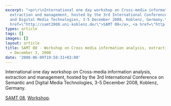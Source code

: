 ```yaml
---
excerpt: "<p>\r\nInternational one day workshop on Cross-media information analysis,
  extraction and management, hosted by the 3rd International Conference on Semantic
  and Digital Media Technologies, 3-5 December 2008, Koblenz, Germany.\r\n</p>\r\n<p>\r\n<a
  href=\"http://samt2008.uni-koblenz.de/\">SAMT 08</a>, <a href=\"http://www.dcs.shef.ac.uk/~jmag/samt-cross-media-workshop-2008/\">Workshop</a>.\r\n</p>\r\n"
types: article
tags: []
images: []
layout: article
title: SAMT 08 - Workshop on Cross media information analysis, extraction and management
  - December 3, 2008
date: '2008-06-09T19:58:31+03:00'
---
```

<p>
International one day workshop on Cross-media information analysis, extraction and management, hosted by the 3rd International Conference on Semantic and Digital Media Technologies, 3-5 December 2008, Koblenz, Germany.
</p>
<p>
<a href="http://samt2008.uni-koblenz.de/">SAMT 08</a>, <a href="http://www.dcs.shef.ac.uk/~jmag/samt-cross-media-workshop-2008/">Workshop</a>.
</p>

